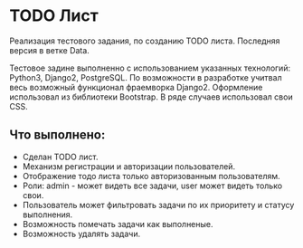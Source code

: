 # TODO Лист
Реализация тестового задания, по созданию  TODO листа.
Последняя версия в ветке Data.

Тестовое задине выполненно с использованием указанных технологий: Python3, Django2, PostgreSQL.
По возможности в разработке учитвал весь возможный функционал фраемворка Django2.
Оформление использовал из библиотеки Bootstrap. В ряде случаев использовал свои CSS.

Что выполнено:
-------------
- Сделан TODO лист.
- Механизм регистрации и авторизации пользователей.
- Отображение тодо листа только авторизованным пользователям.
- Роли: admin - может видеть все задачи, user может видеть только свои.
- Пользователь может фильтровать задачи по их приоритету и статусу выполнения.
- Возможность помечать задачи как выполненые.
- Возможность удалять задачи.

